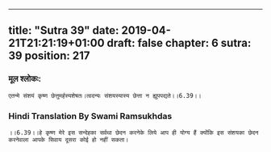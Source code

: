 
---
title: "Sutra 39"
date: 2019-04-21T21:21:19+01:00
draft: false
chapter: 6
sutra: 39
position: 217
---
### मूल श्लोकः:
```
एतन्मे संशयं कृष्ण छेत्तुमर्हस्यशेषतः।त्वदन्यः संशयस्यास्य छेत्ता न ह्युपपद्यते।।6.39।।

```

### Hindi Translation By Swami Ramsukhdas
```
।।6.39।।हे कृष्ण मेरे इस सन्देहका सर्वथा छेदन करनेके लिये आप ही योग्य हैं क्योंकि इस संशयका छेदन करनेवाला आपके सिवाय दूसरा कोई हो नहीं सकता। 

```


